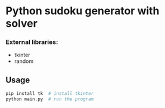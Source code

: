 # Python sudoku generator with solver 

### External libraries:
- tkinter
- random

## Usage 
```bash
pip install tk  # install tkinter
python main.py  # run the program
```
